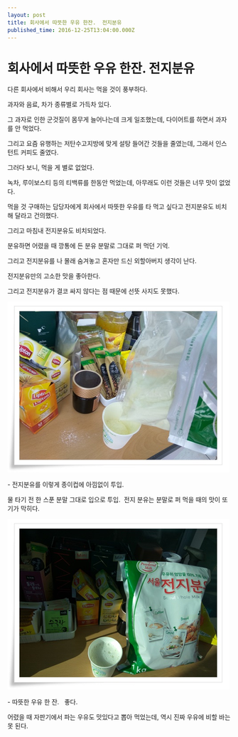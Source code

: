 ```yaml
---
layout: post
title: 회사에서 따뜻한 우유 한잔.  전지분유
published_time: 2016-12-25T13:04:00.000Z
---
```


# 회사에서 따뜻한 우유 한잔.  전지분유


다른 회사에서 비해서 우리 회사는 먹을 것이 풍부하다.

과자와 음료, 차가 종류별로 가득차 있다.

그 과자로 인한 군것질이 몸무게 늘어나는데 크게 일조했는데, 다이어트를 하면서 과자를 안 먹었다.

그리고 요즘 유행하는 저탄수고지방에 맞게 설탕 들어간 것들을 줄였는데, 그래서 인스턴트 커피도 줄였다.

그러다 보니, 먹을 게 별로 없었다.

녹차, 루이보스티 등의 티백류를 한동안 먹었는데, 아무래도 이런 것들은 너무 맛이 없었다.

먹을 것 구매하는 담당자에게 회사에서 따뜻한 우유를 타 먹고 싶다고 전지분유도 비치해 달라고 건의했다.

그리고 마침내 전지분유도 비치되었다.

분유하면 어렸을 때 깡통에 든 분유 분말로 그대로 퍼 먹던 기억.

그리고 전지분유를 나 몰래 숨겨놓고 혼자만 드신 외할아버지 생각이 난다.

전지분유만의 고소한 맛을 좋아한다.

그리고 전지분유가 결코 싸지 않다는 점 때문에 선뜻 사지도 못했다.

![](../pds/201612/24/80/a0109780_585df3e96a6fa.jpg)

\- 전지분유를 이렇게 종이컵에 아낌없이 투입.

물 타기 전 한 스푼 분말 그대로 입으로 투입.  전지 분유는 분말로 퍼 먹을 때의 맛이 또 기가 막히다.

![](../pds/201612/24/80/a0109780_585df3e885bc8.jpg)

\- 따뜻한 우유 한 잔.   좋다.

어렸을 때 자판기에서 파는 우유도 맛있다고 뽑아 먹었는데, 역시 진짜 우유에 비할 바는 못 된다.

